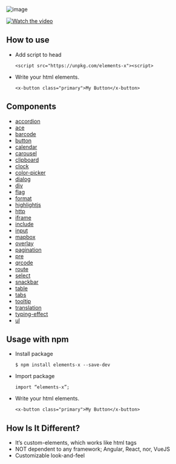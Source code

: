 
![image](https://user-images.githubusercontent.com/1437734/100136034-78959200-2e58-11eb-8125-260b78054a10.png)

[![Watch the video](https://i.imgur.com/fUSS9yc.png)](https://www.youtube.com/watch?v=5ejYrMoEbQo&ab_channel=AllenKim)

## How to use
* Add script to head 
  ```
  <script src="https://unpkg.com/elements-x"><script>
  ```
* Write your html elements.
  ```
  <x-button class="primary">My Button</x-button>
  ```

## Components
* [accordion](https://elements-x.com/component/accordion)
* [ace](https://elements-x.com/component/ace)
* [barcode](https://elements-x.com/component/barcode)
* [button](https://elements-x.com/component/button)
* [calendar](https://elements-x.com/component/calendar)
* [carousel](https://elements-x.com/component/carousel)
* [clipboard](https://elements-x.com/component/clipboard)
* [clock](https://elements-x.com/component/clock)
* [color-picker](https://elements-x.com/component/color-picker)
* [dialog](https://elements-x.com/component/dialog)
* [div](https://elements-x.com/component/div)
* [flag](https://elements-x.com/component/flag)
* [format](https://elements-x.com/component/format)
* [highlightjs](https://elements-x.com/component/highlightjs)
* [http](https://elements-x.com/component/http)
* [iframe](https://elements-x.com/component/iframe)
* [include](https://elements-x.com/component/include)
* [input](https://elements-x.com/component/input)
* [mapbox](https://elements-x.com/component/mapbox)
* [overlay](https://elements-x.com/component/overlay)
* [pagination](https://elements-x.com/component/pagination)
* [pre](https://elements-x.com/component/pre)
* [qrcode](https://elements-x.com/component/qrcode)
* [route](https://elements-x.com/component/route)
* [select](https://elements-x.com/component/select)
* [snackbar](https://elements-x.com/component/snackbar)
* [table](https://elements-x.com/component/table)
* [tabs](https://elements-x.com/component/tabs)
* [tooltip](https://elements-x.com/component/tooltip)
* [translation](https://elements-x.com/component/translation)
* [typing-effect](https://elements-x.com/component/typing-effect)
* [ul](https://elements-x.com/component/ul)

## Usage with npm
* Install package
  ```
  $ npm install elements-x --save-dev
  ```
* Import package
  ```
  import “elements-x”;
  ```
* Write your html elements. 
  ```
  <x-button class="primary">My Button</x-button>
  ```

## How Is It Different?
* It’s custom-elements, which works like html tags
* NOT dependent to any framework; Angular, React, nor, VueJS
* Customizable look-and-feel
